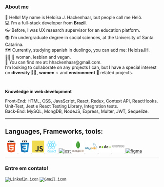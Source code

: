### About me
<p>
  👋 Hello! My name is Heloísa J. Hackenhaar, but people call me Helô.<br>
  💻 I'm a full-stack developer from <b>Brazil</b>.<br/>
  👓 Before, I was UX research supervisor for an education platform. <br>
  📚 I'm undergraduate degree in social sciences, at the University of Santa Catarina. <br>
  🗺️ Currently, studying spanish in duolingo, you can add me: HeloisaJH. <br>
  💁‍♀️ 🌱 woman, lesbian and vegan. <br> 
  📧 You can find me at: hhackenhaar@gmail.com.
 <br>
 I’m looking to collaborate on any projects I can, but I have a special interest on <b>diversity</b> 🏳️‍🌈, <b>women</b> ♀️ and <b>environment</b> 🌳 related projects.
</p> <br> 

 **Knowledge in web development**

Front-End: HTML, CSS, JavaScript, React, Redux, Context API, ReactHooks. <br>
Unit-Test, Jest e React Testing Library, Integration tests. <br>
Back-End: MySQL, MongDB, NodeJS, Express, Multer, JWT, Sequelize. 

---

 ## Languages, Frameworks, tools:

<p align="left"> 
<a href="https://www.w3.org/html/" target="_blank"> <img src="https://raw.githubusercontent.com/devicons/devicon/master/icons/html5/html5-original-wordmark.svg" alt="html5" width="40" height="40"/> </a> <a href="https://www.w3schools.com/css/" target="_blank"> <img src="https://raw.githubusercontent.com/devicons/devicon/master/icons/css3/css3-original-wordmark.svg" alt="css3" width="40" height="40"/> </a>
<a href="https://developer.mozilla.org/en-US/docs/Web/JavaScript" target="_blank"> <img src="https://raw.githubusercontent.com/devicons/devicon/master/icons/javascript/javascript-original.svg" alt="javascript" width="40" height="40"/> </a>
<a href="https://reactjs.org/" target="_blank"> <img src="https://raw.githubusercontent.com/devicons/devicon/master/icons/react/react-original-wordmark.svg" alt="react" width="40" height="40"/> </a> 
<a href="https://jestjs.io" target="_blank"> <img src="https://www.vectorlogo.zone/logos/jestjsio/jestjsio-icon.svg" alt="jest" width="40" height="40"/> </a>
<a href="https://www.mongodb.com/" target="_blank"> <img src="https://raw.githubusercontent.com/devicons/devicon/master/icons/mongodb/mongodb-original-wordmark.svg" alt="mongodb" width="40" height="40"/> </a>
<a href="https://www.mysql.com/" target="_blank"> <img src="https://raw.githubusercontent.com/devicons/devicon/master/icons/mysql/mysql-original-wordmark.svg" alt="mysql" width="40" height="40"/> </a>
<a href="https://nodejs.org" target="_blank"> <img src="https://raw.githubusercontent.com/devicons/devicon/master/icons/nodejs/nodejs-original-wordmark.svg" alt="nodejs" width="40" height="40"/> </a>
<a href="https://expressjs.com" target="_blank"> <img src="https://raw.githubusercontent.com/devicons/devicon/master/icons/express/express-original-wordmark.svg" alt="express" width="40" height="40"/> </a>
<a href="https://www.figma.com/" target="_blank"> <img src="https://www.vectorlogo.zone/logos/figma/figma-icon.svg" alt="figma" width="40" height="40"/> </a>
</p>

---
                                                                    
### Entre em contato!
<span>
<code><a target="_blank" rel="noopener noreferrer" href="https://www.linkedin.com/in/heloisa-hackenhaar/"><img height="32" src="https://image.flaticon.com/icons/png/512/174/174857.png" alt="LinkedIn icon" style="max-width:100%;"></a></code>
<code><a target="_blank" rel="noopener noreferrer" href="mailto:hhackenhaar@gmail.com"><img height="32" src="https://cdn3.iconfinder.com/data/icons/logos-brands-3/24/logo_brand_brands_logos_gmail-512.png" alt="Gmail icon" style="max-width:100%;"></a></code></span>
<br>

